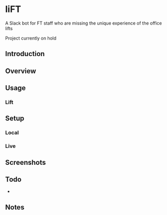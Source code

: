 # liFT

A Slack bot for FT staff who are missing the unique experience of the office lifts

Project currently on hold

## Introduction

## Overview

## Usage

### Lift

## Setup

### Local

### Live

## Screenshots

## Todo

-

## Notes
